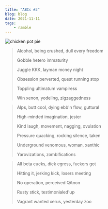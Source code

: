 ```yaml
---
title: "ABCs #3"
blog: blog
date: 2021-11-11
tags:
    - ramble
---
```

![chicken pot pie](/img/chicken_pot_pie.jpg)

> Alcohol, being crushed, dull every freedom
>
> Gobble hetero immaturity
>
> Juggle KKK, layman money night
>
> Obsession perverted, quest running stop
>
> Toppling ultimatum vampiress
>
> Win xenon, yodeling, zigzaggedness

> Alps, butt cool, dying ebb'n flow, guttural
>
> High-minded imagination, jester
>
> Kind laugh, movement, nagging, ovulation
>
> Pressure quacking, rocking silence, taken
>
> Underground venomous, woman, xanthic
>
> Yarovizations, zombifications

> All beta cucks, dick egress, fuckers got
>
> Hitting it, jerking kick, losers meeting
>
> No operation, perceived QAnon
>
> Rusty stick, testimonialed'up
>
> Vagrant wanted xerus, yesterday zoo
